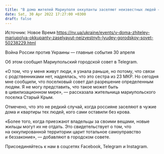 ```yaml
---
title: "В дома жителей Мариуполя оккупанты заселяют неизвестных людей — городской совет"
date: Sat, 30 Apr 2022 17:27:00 +0300
draft: false
---
```

Источник: Новое Время https://nv.ua/ukraine/events/v-doma-zhiteley-mariupolya-okkupanty-zaselyayut-neizvestnyh-lyudey-gorodskoy-sovet-50238229.html


Война России против Украины — главные события 30 апреля

Об этом сообщил Мариупольский городской совет в Telegram.

«О том, что у меня живут люди, я узнала раньше, но потому, что связи с родственниками нет, надеялась, что это сестра из 23 МКР. Но сегодня мне сообщили, что поселковый совет дал разрешение определенным людям. Я не могу представить, что такое может быть в цивилизационном мире», — рассказала жительница мариупольского поселка Старый Крым.

Отмечено, что это не редкий случай, когда россияне заселяют в чужие дома и квартиры тех людей, кого сами оставили без крова.

«Более того, когда приезжают владельцы за своими вещами, новые жильцы могут их не отдать. Это свидетельствует о том, что на оккупированной территории царит тотальное самоуправство и беззаконие», — добавляют в городском совете.

Присоединяйтесь к нам в соцсетях Facebook, Telegram и Instagram.
